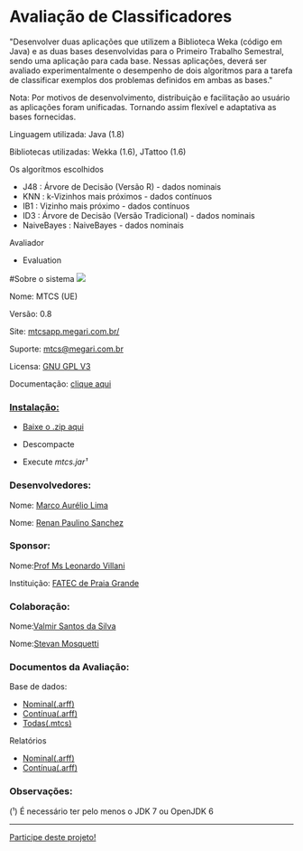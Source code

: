 # Avaliação de Classificadores

"Desenvolver duas aplicações que utilizem a Biblioteca Weka (código em Java) e as duas bases desenvolvidas para o Primeiro Trabalho Semestral, sendo uma aplicação para cada base. Nessas aplicações, deverá ser avaliado experimentalmente o desempenho de dois algoritmos para a tarefa de classificar exemplos dos problemas definidos em ambas as bases."

<p>Nota: Por motivos de desenvolvimento, distribuição e facilitação ao usuário as aplicações foram unificadas. Tornando assim flexível e adaptativa as bases fornecidas.</p>

<p>Linguagem utilizada: Java (1.8)</p>
<p>Bibliotecas utilizadas: Wekka (1.6), JTattoo (1.6)</p> 

Os algorítmos escolhidos
 <ul>
  <li>J48 : Árvore de Decisão (Versão R) - dados nominais</li>
  <li>KNN : k-Vizinhos mais próximos - dados contínuos</li>
  <li>IB1 : Vizinho mais próximo - dados contínuos</li>
  <li>ID3 : Árvore de Decisão (Versão Tradicional) - dados nominais</li>
  <li>NaiveBayes : NaiveBayes - dados nominais</li>
 </ul>
Avaliador
  <ul>
   <li>Evaluation</li>
  </ul>
  
#Sobre o sistema
<img src="http://mtcsapp.megari.com.br/Capturar.PNG" />
<p>Nome: MTCS (UE)</p>
<p>Versão: 0.8</p>
<p>Site: <a href="http://mtcsapp.megari.com.br/">mtcsapp.megari.com.br/</a></p>
<p>Suporte: <a href="mailto:mtcs@megari.com.br">mtcs@megari.com.br</a></p>
<p>Licensa: <a href="http://www.gnu.org/licenses/gpl-3.0.en.html">GNU GPL V3</a></p>
<p>Documentação: <a href="http://mtcsapp.megari.com.br/docs/jdoc/" target="_blank"> clique aqui</p>

<h3>Instalação:</h3>
 <ul>
  <li><p><a href="http://mtcsapp.megari.com.br/latest/mtcs-latest.zip">Baixe o .zip aqui</a></p></li>
  <li><p>Descompacte</p></li>
  <li><p>Execute <i>mtcs.jar¹</i></p></li>
 </ul>
 

<h3>Desenvolvedores:</h3>
<p>Nome: <a href="https://github.com/marckdx" target="_blank">Marco Aurélio Lima</a></p>
<p>Nome: <a href="https://github.com/renanps" target="_blank">Renan Paulino Sanchez</a></p>

<h3>Sponsor:</h3>
<p>Nome:<a href="http://www.villani.eti.br" target="_blank">Prof Ms Leonardo Villani</a></p>
<p>Instituição: <a href="http://www.fatecpg.com.br" target="_blank">FATEC de Praia Grande</a></p>

<h3>Colaboração:</h3>
<p>Nome:<a href="https://github.com/valmirsl" target="_blank">Valmir Santos da Silva</a></p>
<p>Nome:<a href="" target="_blank">Stevan Mosquetti</a></p>

<h3>Documentos da Avaliação:</h3>
<p>Base de dados:
  <ul>
  <li><a href="http://mtcsapp.megari.com.br/docs/test/automoveis.arff" target="_blank">Nominal(.arff)</a></li>
  <li><a href="http://mtcsapp.megari.com.br/docs/test/smartphones.arff" target="_blank">Contínua(.arff)</a></li>
  <li><a href="http://mtcsapp.megari.com.br/docs/test/base-latest.mtcs" target="_blank">Todas(.mtcs)</a> </p></li>
  </ul>
<p>Relatórios</p>
<ul>
  <li><a href="http://mtcsapp.megari.com.br/docs/reports/automoveis.pdf" target="_blank">Nominal(.arff)</a></li>
  <li><a href="http://mtcsapp.megari.com.br/docs/reports/smartphones.pdf" target="_blank">Contínua(.arff)</a></li>
</ul>

<h3>Observações:</h3>
(¹) É necessário ter pelo menos o JDK 7  ou OpenJDK 6

<hr>
<a class="btn btn-default" href="http://mtcsapp.megari.com.br/" target="_blank">Participe deste projeto!</a>

